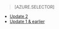 > [AZURE.SELECTOR]
- [Update 2](../articles/storsimple/storsimple-restore-from-backup-set-u2.md)
- [Update 1 & earlier](../articles/storsimple/storsimple-restore-from-backup-set.md)

<!---HONumber=AcomDC_1217_2015-->